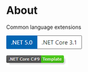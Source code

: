 ﻿# About

Common language extensions

![image](assets/Versions.png)

![img](assets/core_csharp_shield.png)